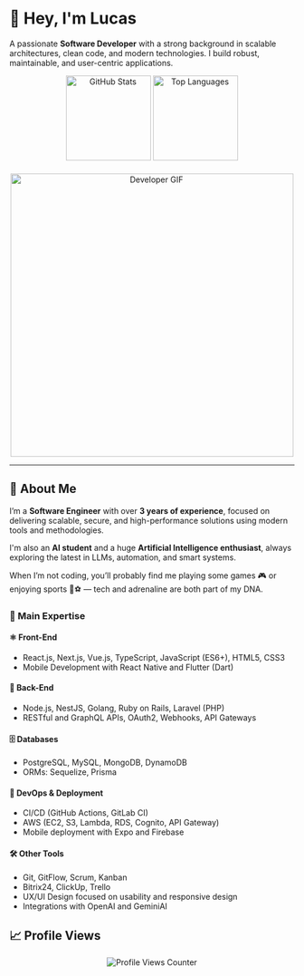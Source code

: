 # 👋 Hey, I'm Lucas

A passionate **Software Developer** with a strong background in scalable architectures, clean code, and modern technologies. I build robust, maintainable, and user-centric applications.

<div align="center">
  <img height="150" src="https://github-readme-stats.vercel.app/api?username=lucascafeee&show_icons=true&theme=dark&locale=en&include_all_commits=true&count_private=true&hide_border=true" alt="GitHub Stats" />
  <img height="150" src="https://github-readme-stats.vercel.app/api/top-langs/?username=lucascafeee&layout=compact&theme=dark&hide_border=true&langs_count=8" alt="Top Languages" />
</div>

<div align="center" style="margin-top: 20px;">
  <img src="https://media0.giphy.com/media/v1.Y2lkPTc5MGI3NjExNWJvb2VybGxsb3lmMWt1YzNmaTZsbXZlYmIxZmw5cWx0YnA4bWIzaSZlcD12MV9pbnRlcm5hbF9naWZfYnlfaWQmY3Q9Zw/oaTGLZxZuUJ9zhaM4g/giphy.gif" width="500" alt="Developer GIF" />
</div>

---

## 🌟 About Me

I’m a **Software Engineer** with over **3 years of experience**, focused on delivering scalable, secure, and high-performance solutions using modern tools and methodologies.

I'm also an **AI student** and a huge **Artificial Intelligence enthusiast**, always exploring the latest in LLMs, automation, and smart systems.

When I’m not coding, you’ll probably find me playing some games 🎮 or enjoying sports 🏀⚽ — tech and adrenaline are both part of my DNA.

### 🧠 Main Expertise

#### ⚛️ Front-End
- React.js, Next.js, Vue.js, TypeScript, JavaScript (ES6+), HTML5, CSS3
- Mobile Development with React Native and Flutter (Dart)

#### 🚀 Back-End
- Node.js, NestJS, Golang, Ruby on Rails, Laravel (PHP)
- RESTful and GraphQL APIs, OAuth2, Webhooks, API Gateways

#### 🗄️ Databases
- PostgreSQL, MySQL, MongoDB, DynamoDB
- ORMs: Sequelize, Prisma

#### 🔧 DevOps & Deployment
- CI/CD (GitHub Actions, GitLab CI)
- AWS (EC2, S3, Lambda, RDS, Cognito, API Gateway)
- Mobile deployment with Expo and Firebase

#### 🛠️ Other Tools
- Git, GitFlow, Scrum, Kanban
- Bitrix24, ClickUp, Trello
- UX/UI Design focused on usability and responsive design
- Integrations with OpenAI and GeminiAI

## 📈 Profile Views

<div align="center">
  <img src="https://profile-counter.glitch.me/lucascafeee/count.svg" alt="Profile Views Counter" />
</div>
